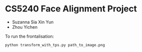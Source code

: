 # CS5240 Face Alignment Project

* Suzanna Sia Xin Yun
* Zhou Yichen

To run the frontalisation:
```
python transform_with_tps.py path_to_image.png
```
